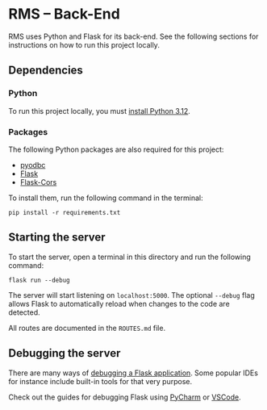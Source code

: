 # RMS &ndash; Back-End

RMS uses Python and Flask for its back-end. See the following sections for instructions on how to run this project locally.



## Dependencies

### Python

To run this project locally, you must [install Python 3.12](https://www.python.org/downloads/).

### Packages

The following Python packages are also required for this project:

- [pyodbc](https://pypi.org/project/pyodbc/)
- [Flask](https://pypi.org/project/Flask/)
- [Flask-Cors](https://pypi.org/project/Flask-Cors/)

To install them, run the following command in the terminal:
```
pip install -r requirements.txt
```



## Starting the server

To start the server, open a terminal in this directory and run the following command:
```
flask run --debug
```
The server will start listening on `localhost:5000`.
The optional `--debug` flag allows Flask to automatically reload when changes to the code are detected.

All routes are documented in the `ROUTES.md` file.



## Debugging the server

There are many ways of [debugging a Flask application](https://flask.palletsprojects.com/en/3.0.x/debugging/).
Some popular IDEs for instance include built-in tools for that very purpose.

Check out the guides for debugging Flask using
[PyCharm](https://www.jetbrains.com/help/pycharm/run-debug-configuration-flask-server.html)
or
[VSCode](https://code.visualstudio.com/docs/python/tutorial-flask).
